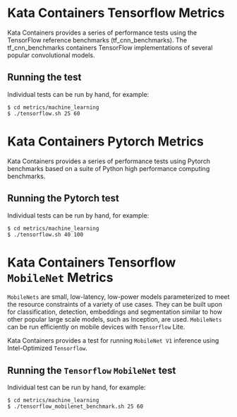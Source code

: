 # Kata Containers Tensorflow Metrics

Kata Containers provides a series of performance tests using the
TensorFlow reference benchmarks (tf_cnn_benchmarks).
The tf_cnn_benchmarks containers TensorFlow implementations of several
popular convolutional models.

## Running the test

Individual tests can be run by hand, for example:

```
$ cd metrics/machine_learning
$ ./tensorflow.sh 25 60
```
# Kata Containers Pytorch Metrics

Kata Containers provides a series of performance tests using Pytorch
benchmarks based on a suite of Python high performance computing
benchmarks.

## Running the Pytorch test

Individual tests can be run by hand, for example:

```
$ cd metrics/machine_learning
$ ./tensorflow.sh 40 100
```
# Kata Containers Tensorflow `MobileNet` Metrics

`MobileNets` are small, low-latency, low-power models parameterized to meet the resource 
constraints of a variety of use cases. They can be built upon for classification, detection, 
embeddings and segmentation similar to how other popular large scale models, such as Inception, are used. 
`MobileNets` can be run efficiently on mobile devices with `Tensorflow` Lite.

Kata Containers provides a test for running `MobileNet V1` inference using Intel-Optimized `Tensorflow`.

## Running the `Tensorflow` `MobileNet` test
Individual test can be run by hand, for example:

```
$ cd metrics/machine_learning
$ ./tensorflow_mobilenet_benchmark.sh 25 60
```

